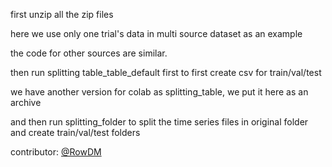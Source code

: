 first unzip all the zip files

here we use only one trial's data in multi source dataset as an example

the code for other sources are similar.

then run splitting table_table_default first to first create csv for train/val/test

we have another version for colab as splitting_table, we put it here as an archive

and then run splitting_folder to split the time series files in original folder and create train/val/test folders

contributor:
[@RowDM](https://github.com/RowDM)
